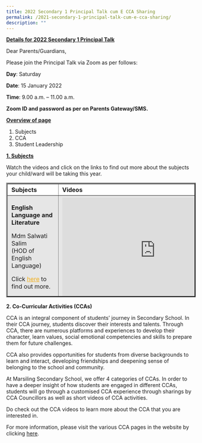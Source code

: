 ```yaml
---
title: 2022 Secondary 1 Principal Talk cum E CCA Sharing
permalink: /2021-secondary-1-principal-talk-cum-e-cca-sharing/
description: ""
---
```

**<u>Details for 2022 Secondary 1 Principal Talk</u>** 

Dear Parents/Guardians,

Please join the Principal Talk via Zoom as per follows:

**Day**: Saturday

**Date**: 15 January 2022

**Time**: 9.00 a.m. – 11.00 a.m.

**Zoom ID and password as per on Parents Gateway/SMS.**

**<u>Overview of page</u>**

1.  Subjects
2.  CCA
3.  Student Leadership

**<u>1\. Subjects</u>**

Watch the videos and click on the links to find out more about the subjects your child/ward will be taking this year.

<table border="3" style="box-sizing: inherit; border-collapse: collapse; border-spacing: 0px; max-width: 100%; height: 302px; width: 790.439px;"><tbody style="box-sizing: inherit;"><tr style="box-sizing: inherit; background: rgb(255, 255, 255);"><td style="box-sizing: inherit; padding: 5px 10px; width: 305px;"><strong style="box-sizing: inherit; font-weight: bold;">Subjects</strong></td><td style="box-sizing: inherit; padding: 5px 10px; width: 465.439px;"><strong style="box-sizing: inherit; font-weight: bold;">Videos</strong></td></tr><tr style="box-sizing: inherit; background: rgb(230, 230, 230);"><td style="box-sizing: inherit; padding: 5px 10px; width: 305px;"><strong style="box-sizing: inherit; font-weight: bold;">English Language and Literature</strong><p style="box-sizing: inherit; font-size: 1em;"></p><p style="box-sizing: inherit; font-size: 1em;">Mdm Salwati Salim<br style="box-sizing: inherit;">(HOD of English Language)</p><p style="box-sizing: inherit; font-size: 1em;">Click<span>&nbsp;</span><a href="/curriculum/academic/english-language-and-literature/" style="box-sizing: inherit; background-color: transparent; transition: all 0.25s ease-in-out 0s; text-decoration: underline; color: rgb(241, 174, 22);">here</a><span>&nbsp;</span>to find out more.</p></td><td style="box-sizing: inherit; padding: 5px 10px; width: 465.439px;"><iframe src="https://www.youtube.com/embed/F9SSWnyohiw" width="500" height="281.25" frameborder="0" allowfullscreen="allowfullscreen" style="box-sizing: inherit;"></iframe></td></tr><tr style="box-sizing: inherit; background: rgb(255, 255, 255);"><td style="box-sizing: inherit; padding: 5px 10px; width: 305px;"><strong style="box-sizing: inherit; font-weight: bold;">Computer Applications (CPA)</strong><p style="box-sizing: inherit; font-size: 1em;"></p><p style="box-sizing: inherit; font-size: 1em;">Mr Mike Thye<br style="box-sizing: inherit;">(CPA Coordinator)</p><p style="box-sizing: inherit; font-size: 1em;">Click<span>&nbsp;</span><a href="/curriculum/academic/normal-technical/" style="box-sizing: inherit; background-color: transparent; transition: all 0.25s ease-in-out 0s; text-decoration: underline; color: rgb(241, 174, 22);">here</a><span>&nbsp;</span>to find out more.</p></td><td style="box-sizing: inherit; padding: 5px 10px; width: 465.439px;"><iframe src="https://www.youtube.com/embed/WiI9PV8W9ts" width="500" height="281.25" frameborder="0" allowfullscreen="allowfullscreen" style="box-sizing: inherit;"></iframe></td></tr><tr style="box-sizing: inherit; background: rgb(230, 230, 230);"><td style="box-sizing: inherit; padding: 5px 10px; width: 305px;"><strong style="box-sizing: inherit; font-weight: bold;">Design &amp; Technology</strong><p style="box-sizing: inherit; font-size: 1em;"></p><p style="box-sizing: inherit; font-size: 1em;">Mr Tan Ting Siong<br style="box-sizing: inherit;">(SH D&amp;T/Discipline)</p><p style="box-sizing: inherit; font-size: 1em;">Click<span>&nbsp;</span><a href="/curriculum/academic/craft-and-technology/" style="box-sizing: inherit; background-color: transparent; transition: all 0.25s ease-in-out 0s; text-decoration: underline; color: rgb(241, 174, 22);">here</a><span>&nbsp;</span>to find out more.</p></td><td style="box-sizing: inherit; padding: 5px 10px; width: 465.439px;"><iframe src="https://www.youtube.com/embed/mlVl1lZAgQk" width="500" height="281.25" frameborder="0" allowfullscreen="allowfullscreen" style="box-sizing: inherit;"></iframe></td></tr><tr style="box-sizing: inherit; background: rgb(255, 255, 255);"><td style="box-sizing: inherit; padding: 5px 10px; width: 305px;"><strong style="box-sizing: inherit; font-weight: bold;">Food &amp; Consumer Education</strong><p style="box-sizing: inherit; font-size: 1em;"></p><p style="box-sizing: inherit; font-size: 1em;">Mdm Shamala<br style="box-sizing: inherit;">(SH Nutrition &amp; Food Science)</p><p style="box-sizing: inherit; font-size: 1em;">Click<span>&nbsp;</span><a href="/curriculum/academic/craft-and-technology/" style="box-sizing: inherit; background-color: transparent; transition: all 0.25s ease-in-out 0s; text-decoration: underline; color: rgb(241, 174, 22);">here</a><span>&nbsp;</span>to find out more.</p></td><td style="box-sizing: inherit; padding: 5px 10px; width: 465.439px;"><iframe src="https://www.youtube.com/embed/86QTfUl5kMM" width="500" height="281.25" frameborder="0" allowfullscreen="allowfullscreen" style="box-sizing: inherit;"></iframe></td></tr><tr style="box-sizing: inherit; background: rgb(230, 230, 230);"><td style="box-sizing: inherit; padding: 5px 10px; width: 305px;"><strong style="box-sizing: inherit; font-weight: bold;">Humanities</strong><p style="box-sizing: inherit; font-size: 1em;"></p><p style="box-sizing: inherit; font-size: 1em;">Mr Jeffrey Lau<br style="box-sizing: inherit;">(HOD of Humanities)</p><p style="box-sizing: inherit; font-size: 1em;">Click<span>&nbsp;</span><a href="/curriculum/academic/humanities/" style="box-sizing: inherit; background-color: transparent; transition: all 0.25s ease-in-out 0s; text-decoration: underline; color: rgb(241, 174, 22);">here</a><span>&nbsp;</span>to find out more.</p></td><td style="box-sizing: inherit; padding: 5px 10px; width: 465.439px;"><iframe src="https://www.youtube.com/embed/n5ja2ncrK48" width="500" height="281.25" frameborder="0" allowfullscreen="allowfullscreen" style="box-sizing: inherit;"></iframe></td></tr><tr style="box-sizing: inherit; background: rgb(255, 255, 255);"><td style="box-sizing: inherit; padding: 5px 10px; width: 305px;"><strong style="box-sizing: inherit; font-weight: bold;">Mathematics</strong><p style="box-sizing: inherit; font-size: 1em;"></p><p style="box-sizing: inherit; font-size: 1em;">Ms Yeo Puay Joo<br style="box-sizing: inherit;">(HOD of Mathematics)</p><p style="box-sizing: inherit; font-size: 1em;">Click<span>&nbsp;</span><a href="/curriculum/academic/mathematics/" style="box-sizing: inherit; background-color: transparent; transition: all 0.25s ease-in-out 0s; text-decoration: underline; color: rgb(241, 174, 22);">here</a><span>&nbsp;</span>to find out more.</p></td><td style="box-sizing: inherit; padding: 5px 10px; width: 465.439px;"><iframe src="https://www.youtube.com/embed/2GGcCANOdxo" width="500" height="281.25" frameborder="0" allowfullscreen="allowfullscreen" style="box-sizing: inherit;"></iframe></td></tr><tr style="box-sizing: inherit; background: rgb(230, 230, 230);"><td style="box-sizing: inherit; padding: 5px 10px; width: 305px;"><strong style="box-sizing: inherit; font-weight: bold;">Mother Tongues Languages</strong><p style="box-sizing: inherit; font-size: 1em;"></p><p style="box-sizing: inherit; font-size: 1em;">Mdm Rashidah<br style="box-sizing: inherit;">(HOD of Mother Tongues Languages)</p><p style="box-sizing: inherit; font-size: 1em;">Click<span>&nbsp;</span><a href="/curriculum/academic/mother-tongue-languages/" style="box-sizing: inherit; background-color: transparent; transition: all 0.25s ease-in-out 0s; text-decoration: underline; color: rgb(241, 174, 22);">here</a><span>&nbsp;</span>to find out more.</p></td><td style="box-sizing: inherit; padding: 5px 10px; width: 465.439px;"><iframe src="https://www.youtube.com/embed/QDMtpfH44rg" width="500" height="281.25" frameborder="0" allowfullscreen="allowfullscreen" style="box-sizing: inherit;"></iframe></td></tr><tr style="box-sizing: inherit; background: rgb(255, 255, 255);"><td style="box-sizing: inherit; padding: 5px 10px; width: 305px;"><strong style="box-sizing: inherit; font-weight: bold;">Sciences</strong><p style="box-sizing: inherit; font-size: 1em;"></p><p style="box-sizing: inherit; font-size: 1em;">Ms Ain<br style="box-sizing: inherit;">(HOD of Science)</p><p style="box-sizing: inherit; font-size: 1em;">Click<span>&nbsp;</span><a href="/curriculum/academic/science/" style="box-sizing: inherit; background-color: transparent; transition: all 0.25s ease-in-out 0s; text-decoration: underline; color: rgb(241, 174, 22);">here</a><span>&nbsp;</span>to find out more.</p></td><td style="box-sizing: inherit; padding: 5px 10px; width: 465.439px;"><iframe src="https://www.youtube.com/embed/8Fld4TC2f_g" width="500" height="281.25" frameborder="0" allowfullscreen="allowfullscreen" style="box-sizing: inherit;"></iframe></td></tr><tr style="box-sizing: inherit; background: rgb(230, 230, 230);"><td style="box-sizing: inherit; padding: 5px 10px; width: 305px;"><strong style="box-sizing: inherit; font-weight: bold;">Literature-Art</strong><p style="box-sizing: inherit; font-size: 1em;"></p><p style="box-sizing: inherit; font-size: 1em;">Mrs Karen Ong<br style="box-sizing: inherit;">(HOD of Craft &amp; Technology)</p><p style="box-sizing: inherit; font-size: 1em;">Click<span>&nbsp;</span><a href="/curriculum/academic/craft-and-technology/" style="box-sizing: inherit; background-color: transparent; transition: all 0.25s ease-in-out 0s; text-decoration: underline; color: rgb(241, 174, 22);">here</a><span>&nbsp;</span>to find out more.</p></td><td style="box-sizing: inherit; padding: 5px 10px; width: 465.439px;"><iframe src="https://www.youtube.com/embed/SNyos_mop90" width="500" height="281.25" frameborder="0" allowfullscreen="allowfullscreen" style="box-sizing: inherit;"></iframe></td></tr></tbody></table>

**2\. Co-Curricular Activities (CCAs)**

CCA is an integral component of students’ journey in Secondary School. In their CCA journey, students discover their interests and talents. Through CCA, there are numerous platforms and experiences to develop their character, learn values, social emotional competencies and skills to prepare them for future challenges.

CCA also provides opportunities for students from diverse backgrounds to learn and interact, developing friendships and deepening sense of belonging to the school and community.

At Marsiling Secondary School, we offer 4 categories of CCAs. In order to have a deeper insight of how students are engaged in different CCAs, students will go through a customised CCA experience through sharings by CCA Councillors as well as short videos of CCA activities.

Do check out the CCA videos to learn more about the CCA that you are interested in.

For more information, please visit the various CCA pages in the website by clicking [here](https://marsilingsec.moe.edu.sg/co-curricular-activities-ccas/).